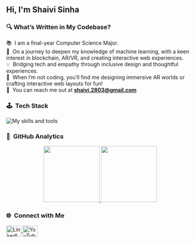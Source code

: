 ## Hi, I'm Shaivi Sinha

### 🔍&nbsp;What’s Written in My Codebase?


📚 &nbsp;I am a final-year Computer Science Major.\
🌱 &nbsp;On a journey to deepen my knowledge of machine learning, with a keen interest in blockchain, AR/VR, and creating interactive web experiences.\
💡 &nbsp;Bridging tech and empathy through inclusive design and thoughtful experiences.\
🎨 &nbsp;When I’m not coding, you’ll find me designing immersive AR worlds or crafting interactive web layouts for fun! \
📧 &nbsp;You can reach me out at **shaivi.2803@gmail.com**
<!-- 👨‍💻 &nbsp;Check out my [Portfolio](https://shaivisinha.notion.site/Shaivi-Sinha-453053a341e84d509784b6e7e10a6f37?pvs=4)\ -->

### 🕹️ &nbsp;Tech Stack

![My skills and tools](https://skillicons.dev/icons?i=cpp,python,js,html,css,mongodb,java,react,django,mysql,figma,unity,blender,photoshop,kotlin,rust&theme=light&perline=13)

### 🎢 &nbsp;GitHub Analytics

<p align="center">
  <a href="https://github.com/shaivi2028">
    <img height="150em" src="https://github-readme-stats-eight-theta.vercel.app/api?username=shaivi2028&show_icons=true&theme=algolia&include_all_commits=true&count_private=true"/>
    <img height="150em" src="https://github-readme-stats-eight-theta.vercel.app/api/top-langs/?username=shaivi2028&layout=compact&langs_count=8&theme=algolia"/>
  </a>
</p>

### 🌐 &nbsp;Connect with Me

<p align="left">
  <a href="https://www.linkedin.com/in/shaivisinha2028" target="_blank">
    <img align="center" src="https://raw.githubusercontent.com/rahuldkjain/github-profile-readme-generator/master/src/images/icons/Social/linked-in-alt.svg" alt="LinkedIn Profile" height="30" width="40" />
  </a>
  <a href="https://www.youtube.com/@shaivisinha670" target="_blank">
    <img align="center" src="https://raw.githubusercontent.com/rahuldkjain/github-profile-readme-generator/master/src/images/icons/Social/youtube.svg" alt="YouTube Channel" height="30" width="40" />
  </a>
</p>

